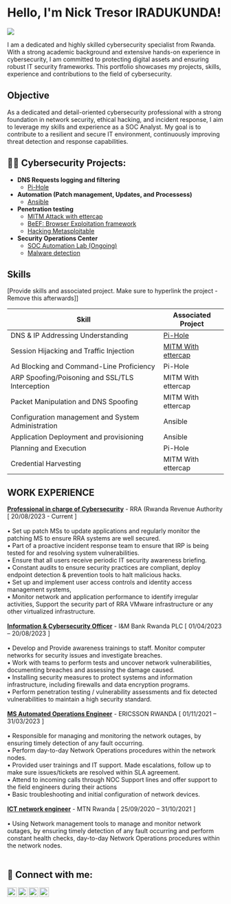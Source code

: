  <h1>Hello, I'm Nick Tresor IRADUKUNDA! </h1>

<a href="https://www.linkedin.com/in/nick-trésor-iradukunda-3163901b7/"><img src="https://img.shields.io/badge/-LinkedIn-0072b1?&style=for-the-badge&logo=linkedin&logoColor=white"/></a>


I am a dedicated and highly skilled cybersecurity specialist from Rwanda. With a strong academic background and extensive hands-on experience in cybersecurity, I am committed to protecting digital assets and ensuring robust IT security frameworks. This portfolio showcases my projects, skills, experience and contributions to the field of cybersecurity.

## Objective

As a dedicated and detail-oriented cybersecurity professional with a strong foundation in network security, ethical hacking, and incident response, I aim to leverage my skills and experience as a SOC Analyst. My goal is to contribute to a resilient and secure IT environment, continuously improving threat detection and response capabilities.

<h2>👨‍💻 Cybersecurity Projects:</h2>

- <b>DNS Requests logging and filtering</b>
  - [Pi-Hole](https://github.com/twist-code/Pi-Hole/blob/main/README.md)
- <b>Automation (Patch management, Updates, and Processess)</b>
  - [Ansible](https://github.com/twist-code/ansible/blob/main/README.md) 
- <b>Penetration testing</b>
  - [MITM Attack with ettercap](https://github.com/twist-code/Ettercap/blob/main/README.md)
  - [BeEF: Browser Exploitation framework](https://github.com/twist-code/BeEF-Browser-Exploitation-framework/blob/main/README.md)
  - [Hacking Metasploitable](https://github.com/twist-code/Metasploitable/edit/main/README.md)
- <b>Security Operations Center</b>
  - [SOC Automation Lab (Ongoing)]()
  - [Malware detection]()

## Skills
[Provide skills and associated project. Make sure to hyperlink the project - Remove this afterwards]]

| Skill                                         | Associated Project         |
|-----------------------------------------------|----------------------------|
| DNS & IP Addressing Understanding      | <a href="https://github.com/twist-code/Pi-Hole/blob/main/README.md">Pi-Hole</a>|
| Session Hijacking and Traffic Injection | <a href="https://github.com/twist-code/Ettercap/blob/main/README.md">MITM With ettercap</a>|
| Ad Blocking and Command-Line Proficiency         | Pi-Hole|
| ARP Spoofing/Poisoning and SSL/TLS Interception      | MITM With ettercap|
| Packet Manipulation and DNS Spoofing                | MITM With ettercap|
| Configuration management and System Administration | Ansible|
| Application Deployment and provisioning     | Ansible|
| Planning and Execution                 | Pi-Hole|
| Credential Harvesting | MITM With ettercap|

## WORK EXPERIENCE
<b><u>Professional in charge of Cybersecurity</u></b> - RRA (Rwanda Revenue Authority [ 20/08/2023 - Current ]<br> <br>
• Set up patch MSs to update applications and regularly monitor the patching MS to ensure RRA systems are well secured. <br>
• Part of a proactive incident response team to ensure that IRP is being tested for and resolving system vulnerabilities. <br>
• Ensure that all users receive periodic IT security awareness briefing. <br>
• Constant audits to ensure security practices are compliant, deploy endpoint detection & prevention tools to halt malicious hacks. <br>
• Set up and implement user access controls and identity access management systems, <br>
• Monitor network and application performance to identify irregular activities, Support the security part of RRA VMware infrastructure or any other virtualized infrastructure. <br><br>
<b><u>Information & Cybersecurity Officer</u></b> -
I&M Bank Rwanda PLC [ 01/04/2023 – 20/08/2023 ]<br><br>
• Develop and Provide awareness trainings to staff. Monitor computer networks for security issues and investigate breaches.<br>
• Work with teams to perform tests and uncover network vulnerabilities, documenting breaches and assessing the damage caused.<br>
• Installing security measures to protect systems and information infrastructure, including firewalls and data encryption programs.<br>
• Perform penetration testing / vulnerability assessments and fix detected vulnerabilities to maintain a high security standard.<br><br>
<b><u>MS Automated Operations Engineer</u></b> - ERICSSON RWANDA [ 01/11/2021 – 31/03/2023 ]<br><br>
• Responsible for managing and monitoring the network outages, by ensuring timely detection of any fault occurring.<br>
• Perform day-to-day Network Operations procedures within the network nodes. <br>
• Provided user trainings and IT support. Made escalations, follow up to make sure issues/tickets are resolved within SLA agreement. <br>
• Attend to incoming calls through NOC Support lines and offer support to the field engineers during their actions <br>
• Basic troubleshooting and initial configuration of network devices. <br><br>
<b><u>ICT network engineer</u></b> - MTN Rwanda [ 25/09/2020 – 31/10/2021 ] <br><br>
• Using Network management tools to manage and monitor network outages, by ensuring timely detection of any fault
occurring and perform constant health checks, day-to-day Network Operations procedures within the network nodes.<br><br>

<h2> 🤳 Connect with me:</h2>

[<img align="left" alt="JoshMadakor | YouTube" width="22px" src="https://cdn.jsdelivr.net/npm/simple-icons@v3/icons/youtube.svg" />][youtube]
[<img align="left" alt="JoshMadakor | Twitter" width="22px" src="https://cdn.jsdelivr.net/npm/simple-icons@v3/icons/twitter.svg" />][twitter]
[<img align="left" alt="JoshMadakor | LinkedIn" width="22px" src="https://cdn.jsdelivr.net/npm/simple-icons@v3/icons/linkedin.svg" />][linkedin]
[<img align="left" alt="JoshMadakor | Instagram" width="22px" src="https://cdn.jsdelivr.net/npm/simple-icons@v3/icons/instagram.svg" />][instagram]

[twitter]: https://twitter.com/joshmadakor
[youtube]: https://www.youtube.com/c/joshmadakor
[instagram]: https://www.instagram.com/joshmadakor/
[linkedin]: https://linkedin.com/in/joshmadakor

<!--
**joshmadakor1/joshmadakor1** is a ✨ _special_ ✨ repository because its `README.md` (this file) appears on your GitHub profile.

Here are some ideas to get you started:

- 🔭 I’m currently working on ...
- 🌱 I’m currently learning ...
- 👯 I’m looking to collaborate on ...
- 🤔 I’m looking for help with ...
- 💬 Ask me about ...
- 📫 How to reach me: ...
- 😄 Pronouns: ...
- ⚡ Fun fact: ...
-->
